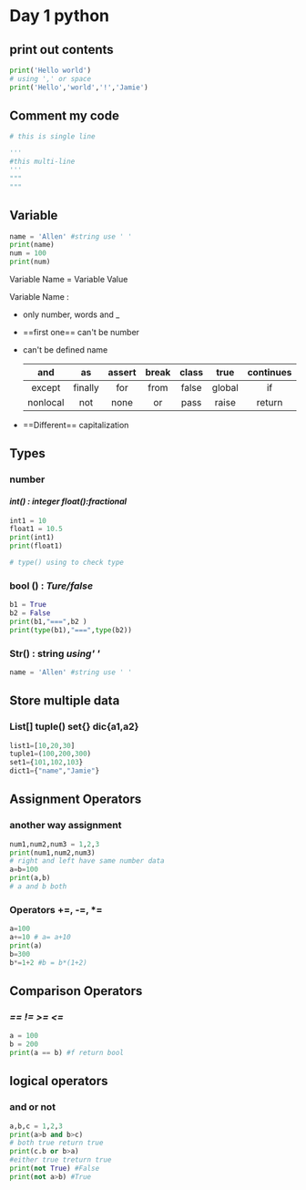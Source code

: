 # Day 1 python

## print out contents

```python
print('Hello world')
# using ',' or space
print('Hello','world','!','Jamie')
```

## Comment my code

``` python
# this is single line

'''
#this multi-line
'''
"""
"""
```

## Variable

```python
name = 'Allen' #string use ' '
print(name)
num = 100
print(num)
```

Variable Name = Variable Value

Variable Name :

* only number, words and _

* ==first one== can't be number

* can't be defined name 

  |   and    |   as    | assert | break | class |  true  | continues |  def   |  del  | elif |  else  |
  | :------: | :-----: | :----: | :---: | :---: | :----: | :-------: | :----: | :---: | :--: | :----: |
  |  except  | finally |  for   | from  | false | global |    if     | import |  in   |  is  | lambda |
  | nonlocal |   not   |  none  |  or   | pass  | raise  |  return   |  try   | while | with | yield  |

  

* ==Different== capitalization



## Types

### number

#### ***int() : integer   float():fractional***

```python
int1 = 10
float1 = 10.5
print(int1)
print(float1)

# type() using to check type
```

### bool () : ***Ture/false***

```python
b1 = True
b2 = False
print(b1,"===",b2 )
print(type(b1),"===",type(b2))
```

### Str() : string  *using' '*

```python 
name = 'Allen' #string use ' '
```

## Store multiple data

### List[]  tuple()  set{}  dic{a1,a2}

```python
list1=[10,20,30]
tuple1=(100,200,300)
set1={101,102,103}
dict1={"name","Jamie"}
```

## Assignment Operators

### another way assignment

```python
num1,num2,num3 = 1,2,3
print(num1,num2,num3)
# right and left have same number data
a=b=100
print(a,b)
# a and b both
```

### Operators +=, -=, *=

```python
a=100
a+=10 # a= a+10
print(a)
b=300
b*=1+2 #b = b*(1+2)
```

## Comparison Operators

### *== != >= <=*

```python
a = 100
b = 200
print(a == b) #f return bool
```

## logical operators

### and or not

```python
a,b,c = 1,2,3
print(a>b and b>c)
# both true return true
print(c.b or b>a)
#either true treturn true
print(not True) #False
print(not a>b) #True
```

